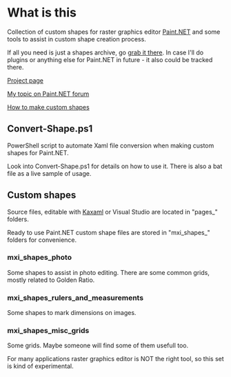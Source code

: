 # What is this

Collection of custom shapes for raster graphics editor [Paint.NET](http://getpaint.net/) and some tools to assist in custom shape creation process.

If all you need is just a shapes archive, go [grab it there](http://mxii.eu.org/project/paintdotnetstuff). In case I'll do plugins or anything else for Paint.NET in future - it also could be tracked there.

[Project page](http://mxii.eu.org/project/paintdotnetstuff/)

[My topic on Paint.NET forum](http://forums.getpaint.net/index.php?/topic/107849-mxis-shapes/)

[How to make custom shapes](http://forums.getpaint.net/index.php?/topic/32101-h)

## Convert-Shape.ps1

PowerShell script to automate Xaml file conversion when making custom shapes for Paint.NET.

Look into Convert-Shape.ps1 for details on how to use it. There is also a bat file as a live sample of usage.

## Custom shapes

Source files, editable with [Kaxaml](http://www.kaxaml.com/) or Visual Studio are located in "pages_" folders.

Ready to use Paint.NET custom shape files are stored in "mxi_shapes_" folders for convenience.

### mxi_shapes_photo

Some shapes to assist in photo editing. There are some common grids, mostly related to Golden Ratio.

### mxi_shapes_rulers_and_measurements

Some shapes to mark dimensions on images.

### mxi_shapes_misc_grids

Some grids. Maybe someone will find some of them usefull too.

For many applications raster graphics editor is NOT the right tool, so this set is kind of experimental.
